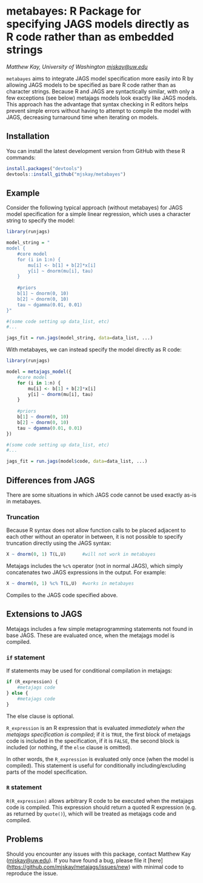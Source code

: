 # metabayes: R Package for specifying JAGS models directly as R code rather than as embedded strings 

_Matthew Kay, University of Washington <mjskay@uw.edu>_

`metabayes`  aims to integrate JAGS model specification more easily into R by
allowing JAGS models to be specified as bare R code rather than as character
strings. Because R and JAGS are syntactically similar, with only a few 
exceptions (see below) metajags models look exactly like JAGS models. This
approach has the advantage that syntax checking in R editors helps prevent
simple errors without having to attempt to compile the model with JAGS, 
decreasing turnaround time when iterating on models.  

## Installation

You can install the latest development version from GitHub with these R
commands:

```r
install.packages("devtools")
devtools::install_github("mjskay/metabayes")
```

## Example

Consider the following typical approach (without metabayes) for JAGS model specification for
a simple linear regression, which uses a character string to specify the model:

```r
library(runjags)

model_string = "
model {
    #core model
    for (i in 1:n) {
        mu[i] <- b[1] + b[2]*x[i]
        y[i] ~ dnorm(mu[i], tau)
    }
    
    #priors
    b[1] ~ dnorm(0, 10)
    b[2] ~ dnorm(0, 10)
    tau ~ dgamma(0.01, 0.01)
}"

#(some code setting up data_list, etc) 
#...

jags_fit = run.jags(model_string, data=data_list, ...)
```

With metabayes, we can instead specify the model directly as R code:

```r
library(runjags)

model = metajags_model({
    #core model
    for (i in 1:n) {
        mu[i] <- b[1] + b[2]*x[i]
        y[i] ~ dnorm(mu[i], tau)
    }
    
    #priors
    b[1] ~ dnorm(0, 10)
    b[2] ~ dnorm(0, 10)
    tau ~ dgamma(0.01, 0.01)
})

#(some code setting up data_list, etc) 
#...

jags_fit = run.jags(model$code, data=data_list, ...)
```

## Differences from JAGS
There are some situations in which JAGS code cannot be used exactly as-is
in metabayes.

### Truncation 
Because R syntax does not allow function calls to be placed adjacent to each other
without an operator in between, it is not possible to specify truncation directly
using the JAGS syntax:

```r
X ~ dnorm(0, 1) T(L,U)      #will not work in metabayes
```

Metajags includes the `%c%` operator (not in normal JAGS), which simply concatenates 
two JAGS expressions in the output. For example:

```r
X ~ dnorm(0, 1) %c% T(L,U)  #works in metabayes
```

Compiles to the JAGS code specified above.


## Extensions to JAGS

Metajags includes a few simple metaprogramming statements not found in base JAGS. These
are evaluated once, when the metajags model is compiled.

### `if` statement

If statements may be used for conditional compilation in metajags:

```r
if (R_expression) {
    #metajags code
} else {
    #metajags code
}
```

The else clause is optional.

`R_expression` is an R expression that is evaluated _immediately
when the metajags specification is compiled_; if it is `TRUE`, the first 
block of metajags code is included in the specification, if it is `FALSE`, the
second block is included (or nothing, if the `else` clause is omitted). 

In other words, the `R_expression` is evaluated only once (when the model is compiled). 
This statement is useful for conditionally including/excluding parts of the model specification.

### `R` statement
`R(R_expression)` allows arbitrary R code to be executed when the metajags code is compiled.
This expression should return a quoted R expression (e.g. as returned by `quote()`), which
will be treated as metajags code and compiled.


## Problems

Should you encounter any issues with this package, contact Matthew Kay
(<mjskay@uw.edu>). If you have found a bug, please file it [here]
(https://github.com/mjskay/metajags/issues/new) with minimal code to reproduce
the issue.

